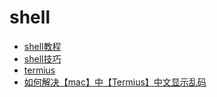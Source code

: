 # shell
- [shell教程](base.md)
- [shell技巧](plus.md)
- [termius](https://termius.com/download/macos)
- [如何解决【mac】中【Termius】中文显示乱码](https://blog.csdn.net/weixin_41998764/article/details/122500131)

